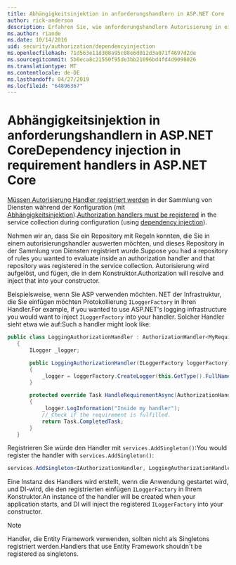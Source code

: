 ```yaml
---
title: Abhängigkeitsinjektion in anforderungshandlern in ASP.NET Core
author: rick-anderson
description: Erfahren Sie, wie anforderungshandlern Autorisierung in einer ASP.NET Core-app mithilfe der Abhängigkeitsinjektion einfügen.
ms.author: riande
ms.date: 10/14/2016
uid: security/authorization/dependencyinjection
ms.openlocfilehash: 71d563e11d308a95c08e6d012d3a071f4697d2de
ms.sourcegitcommit: 5b0eca8c21550f95de3bb21096bd4fd4d9098026
ms.translationtype: MT
ms.contentlocale: de-DE
ms.lasthandoff: 04/27/2019
ms.locfileid: "64896367"
---
```

# <a name="dependency-injection-in-requirement-handlers-in-aspnet-core"></a><span data-ttu-id="982b2-103">Abhängigkeitsinjektion in anforderungshandlern in ASP.NET Core</span><span class="sxs-lookup"><span data-stu-id="982b2-103">Dependency injection in requirement handlers in ASP.NET Core</span></span>

<a name="security-authorization-di"></a>

<span data-ttu-id="982b2-104">[Müssen Autorisierung Handler registriert werden](xref:security/authorization/policies#handler-registration) in der Sammlung von Diensten während der Konfiguration (mit [Abhängigkeitsinjektion](xref:fundamentals/dependency-injection)).</span><span class="sxs-lookup"><span data-stu-id="982b2-104">[Authorization handlers must be registered](xref:security/authorization/policies#handler-registration) in the service collection during configuration (using [dependency injection](xref:fundamentals/dependency-injection)).</span></span>

<span data-ttu-id="982b2-105">Nehmen wir an, dass Sie ein Repository mit Regeln konnten, die Sie in einem autorisierungshandler auswerten möchten, und dieses Repository in der Sammlung von Diensten registriert wurde.</span><span class="sxs-lookup"><span data-stu-id="982b2-105">Suppose you had a repository of rules you wanted to evaluate inside an authorization handler and that repository was registered in the service collection.</span></span> <span data-ttu-id="982b2-106">Autorisierung wird aufgelöst, und fügen, die in dem Konstruktor.</span><span class="sxs-lookup"><span data-stu-id="982b2-106">Authorization will resolve and inject that into your constructor.</span></span>

<span data-ttu-id="982b2-107">Beispielsweise, wenn Sie ASP verwenden möchten. NET der Infrastruktur, die Sie einfügen möchten Protokollierung `ILoggerFactory` in Ihren Handler.</span><span class="sxs-lookup"><span data-stu-id="982b2-107">For example, if you wanted to use ASP.NET's logging infrastructure you would want to inject `ILoggerFactory` into your handler.</span></span> <span data-ttu-id="982b2-108">Solcher Handler sieht etwa wie auf:</span><span class="sxs-lookup"><span data-stu-id="982b2-108">Such a handler might look like:</span></span>

```csharp
public class LoggingAuthorizationHandler : AuthorizationHandler<MyRequirement>
   {
       ILogger _logger;

       public LoggingAuthorizationHandler(ILoggerFactory loggerFactory)
       {
           _logger = loggerFactory.CreateLogger(this.GetType().FullName);
       }

       protected override Task HandleRequirementAsync(AuthorizationHandlerContext context, MyRequirement requirement)
       {
           _logger.LogInformation("Inside my handler");
           // Check if the requirement is fulfilled.
           return Task.CompletedTask;
       }
   }
   ```

<span data-ttu-id="982b2-109">Registrieren Sie würde den Handler mit `services.AddSingleton()`:</span><span class="sxs-lookup"><span data-stu-id="982b2-109">You would register the handler with `services.AddSingleton()`:</span></span>

```csharp
services.AddSingleton<IAuthorizationHandler, LoggingAuthorizationHandler>();
```

<span data-ttu-id="982b2-110">Eine Instanz des Handlers wird erstellt, wenn die Anwendung gestartet wird, und DI-wird, die den registrierten einfügen `ILoggerFactory` in Ihrem Konstruktor.</span><span class="sxs-lookup"><span data-stu-id="982b2-110">An instance of the handler will be created when your application starts, and DI will inject the registered `ILoggerFactory` into your constructor.</span></span>

> [!NOTE]
> <span data-ttu-id="982b2-111">Handler, die Entity Framework verwenden, sollten nicht als Singletons registriert werden.</span><span class="sxs-lookup"><span data-stu-id="982b2-111">Handlers that use Entity Framework shouldn't be registered as singletons.</span></span>
